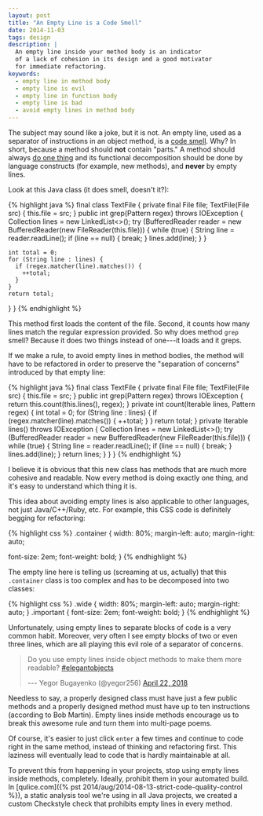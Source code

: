 ```yaml
---
layout: post
title: "An Empty Line is a Code Smell"
date: 2014-11-03
tags: design
description: |
  An empty line inside your method body is an indicator
  of a lack of cohesion in its design and a good motivator
  for immediate refactoring.
keywords:
  - empty line in method body
  - empty line is evil
  - empty line in function body
  - empty line is bad
  - avoid empty lines in method body
---
```


The subject may sound like a joke, but it is not. An empty line,
used as a separator of instructions in an object method, is a
[code smell](https://en.wikipedia.org/wiki/Code_smell).
Why? In short, because a method should **not** contain "parts." A method
should always [do one thing](https://en.wikipedia.org/wiki/Single_responsibility_principle)
and its functional decomposition should be done by language constructs
(for example, new methods), and **never** by empty lines.

<!--more-->

Look at this Java class (it does smell, doesn't it?):

{% highlight java %}
final class TextFile {
  private final File file;
  TextFile(File src) {
    this.file = src;
  }
  public int grep(Pattern regex) throws IOException {
    Collection<String> lines = new LinkedList<>();
    try (BufferedReader reader =
      new BufferedReader(new FileReader(this.file))) {
      while (true) {
        String line = reader.readLine();
        if (line == null) {
          break;
        }
        lines.add(line);
      }
    }

    int total = 0;
    for (String line : lines) {
      if (regex.matcher(line).matches()) {
        ++total;
      }
    }
    return total;
  }
}
{% endhighlight %}

This method first loads the content of the file. Second, it
counts how many lines match the regular expression provided. So why does
method `grep` smell? Because it does two things instead of one---it loads and it greps.

If we make a rule, to avoid empty lines in method bodies, the method
will have to be refactored in order to preserve the "separation of concerns"
introduced by that empty line:

{% highlight java %}
final class TextFile {
  private final File file;
  TextFile(File src) {
    this.file = src;
  }
  public int grep(Pattern regex) throws IOException {
    return this.count(this.lines(), regex);
  }
  private int count(Iterable<String> lines, Pattern regex) {
    int total = 0;
    for (String line : lines) {
      if (regex.matcher(line).matches()) {
        ++total;
      }
    }
    return total;
  }
  private Iterable<String> lines() throws IOException {
    Collection<String> lines = new LinkedList<>();
    try (BufferedReader reader =
      new BufferedReader(new FileReader(this.file))) {
      while (true) {
        String line = reader.readLine();
        if (line == null) {
          break;
        }
        lines.add(line);
      }
      return lines;
    }
  }
}
{% endhighlight %}

I believe it is obvious that this new class has methods that are
much more cohesive and readable. Now every method is doing exactly
one thing, and it's easy to understand which thing it is.

This idea about avoiding empty lines is also applicable to other languages,
not just Java/C++/Ruby, etc. For example, this CSS code is
definitely begging for refactoring:

{% highlight css %}
.container {
  width: 80%;
  margin-left: auto;
  margin-right: auto;

  font-size: 2em;
  font-weight: bold;
}
{% endhighlight %}

The empty line here is telling us (screaming at us, actually) that this `.container`
class is too complex and has to be decomposed into two classes:

{% highlight css %}
.wide {
  width: 80%;
  margin-left: auto;
  margin-right: auto;
}
.important {
  font-size: 2em;
  font-weight: bold;
}
{% endhighlight %}

Unfortunately, using empty lines to separate blocks of code is a very common habit.
Moreover, very often I see empty blocks of two or even three lines, which are all
playing this evil role of a separator of concerns.

<blockquote class="twitter-tweet" data-lang="en"><p lang="en" dir="ltr">Do you use empty lines inside object methods to make them more readable? <a href="https://twitter.com/hashtag/elegantobjects?src=hash&amp;ref_src=twsrc%5Etfw">#elegantobjects</a></p>--- Yegor Bugayenko (@yegor256) <a href="https://twitter.com/yegor256/status/987978512123523072?ref_src=twsrc%5Etfw">April 22, 2018</a></blockquote>
<script async src="https://platform.twitter.com/widgets.js" charset="utf-8"></script>

Needless to say, a properly designed class must have just a few public
methods and a properly designed method must have up to ten instructions
(according to Bob Martin).
Empty lines inside methods encourage us to break this awesome rule and
turn them into multi-page poems.

Of course, it's easier to just click `enter` a few times and continue to
code right in the same method, instead of thinking and refactoring first.
This laziness will eventually lead to code that is hardly maintainable
at all.

To prevent this from happening in your projects, stop using empty
lines inside methods, completely. Ideally, prohibit them in your automated build.
In [qulice.com]({% pst 2014/aug/2014-08-13-strict-code-quality-control %}),
a static analysis tool we're using in all Java projects,
we created a custom Checkstyle check that prohibits empty lines in every
method.
